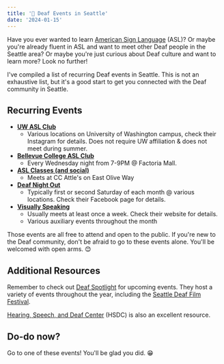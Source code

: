 ```yaml
---
title: '🧏 Deaf Events in Seattle'
date: '2024-01-15'
---
```


Have you ever wanted to learn [American Sign Language](https://en.wikipedia.org/wiki/American_Sign_Language) (ASL)? Or maybe you're already fluent in ASL and want to meet other Deaf people in the Seattle area? Or maybe you're just curious about Deaf culture and want to learn more? Look no further!

I've compiled a list of recurring Deaf events in Seattle. This is not an exhaustive list, but it's a good start to get you connected with the Deaf community in Seattle.

## Recurring Events

- [**UW ASL Club**](https://www.instagram.com/uwaslclub/)
  - Various locations on University of Washington campus, check their Instagram for details. Does not require UW affiliation & does not meet during summer.
- [**Bellevue College ASL Club**](https://studentweb.bellevuecollege.edu/asl/)
  - Every Wednesday night from 7-9PM @ Factoria Mall.
- [**ASL Classes (and social)**](https://www.facebook.com/groups/aslatthecuff/)
  - Meets at CC Attle's on East Olive Way
- [**Deaf Night Out**](https://www.facebook.com/DeafNightOutSeattle/)
  - Typically first or second Saturday of each month @ various locations. Check their Facebook page for details.
- [**Visually Speaking**](https://www.visuallyspeaking.info/)
  - Usually meets at least once a week. Check their website for details.
  - Various auxiliary events throughout the month

Those events are all free to attend and open to the public. If you're new to the Deaf community, don't be afraid to go to these events alone. You'll be welcomed with open arms. 😊

## Additional Resources

Remember to check out [Deaf Spotlight](https://www.deafspotlight.org/) for upcoming events. They host a variety of events throughout the year, including the [Seattle Deaf Film Festival](https://www.deafspotlight.org/sdff).

[Hearing, Speech, and Deaf Center](https://hsdc.org) (HSDC) is also an excellent resource.

## Do-do now?

Go to one of these events! You'll be glad you did. 😁
